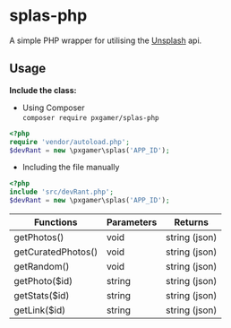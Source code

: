 # splas-php

A simple PHP wrapper for utilising the [Unsplash](https://unsplash.com) api.

## Usage

__Include the class:__
- Using Composer  
`composer require pxgamer/splas-php`  
```php
<?php
require 'vendor/autoload.php';
$devRant = new \pxgamer\splas('APP_ID');
```
- Including the file manually  
```php
<?php
include 'src/devRant.php';
$devRant = new \pxgamer\splas('APP_ID');
```

Functions             | Parameters | Returns
--------------------- | ---------- | -------
getPhotos()           | void       | string (json)
getCuratedPhotos()    | void       | string (json)
getRandom()           | void       | string (json)
getPhoto($id)         | string     | string (json)
getStats($id)         | string     | string (json)
getLink($id)          | string     | string (json)